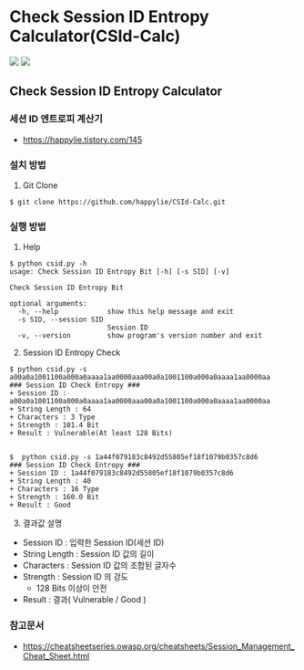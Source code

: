 # Check Session ID Entropy Calculator(CSId-Calc)
<div>
<img src="https://hits.seeyoufarm.com/api/count/incr/badge.svg?url=https%3A%2F%2Fgithub.com%2Fhappylie%2FCSId-Calc&count_bg=%2379C83D&title_bg=%23555555&icon=github.svg&icon_color=%23E7E7E7&title=view&edge_flat=false"/>
<img src="https://img.shields.io/badge/Python->=3.5-blue?logo=python&logoColor=white" />
</div>

## Check Session ID Entropy Calculator
### 세션 ID 엔트로피 계산기
- https://happylie.tistory.com/145

### 설치 방법
1. Git Clone
```
$ git clone https://github.com/happylie/CSId-Calc.git
```

### 실행 방법
1. Help
```
$ python csid.py -h       
usage: Check Session ID Entropy Bit [-h] [-s SID] [-v]

Check Session ID Entropy Bit

optional arguments:
  -h, --help            show this help message and exit
  -s SID, --session SID
                        Session ID
  -v, --version         show program's version number and exit
```
2. Session ID Entropy Check
```
$ python csid.py -s a00a0a1001100a000a0aaaa1aa0000aaa00a0a1001100a000a0aaaa1aa0000aa
### Session ID Check Entropy ###
+ Session ID : a00a0a1001100a000a0aaaa1aa0000aaa00a0a1001100a000a0aaaa1aa0000aa
+ String Length : 64
+ Characters : 3 Type
+ Strength : 101.4 Bit
+ Result : Vulnerable(At least 128 Bits)


$  python csid.py -s 1a44f079183c8492d55805ef18f1079b0357c8d6                                                                
### Session ID Check Entropy ###
+ Session ID : 1a44f079183c8492d55805ef18f1079b0357c8d6
+ String Length : 40
+ Characters : 16 Type
+ Strength : 160.0 Bit
+ Result : Good
```
3. 결과값 설명
- Session ID : 입력한 Session ID(세션 ID)
- String Length :  Session ID 값의 길이
- Characters : Session ID 값의 조합된 글자수
- Strength : Session ID 의 강도
    - 128 Bits 이상이 안전
- Result : 결과( Vulnerable / Good )

### 참고문서
- https://cheatsheetseries.owasp.org/cheatsheets/Session_Management_Cheat_Sheet.html
